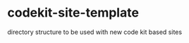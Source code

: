 codekit-site-template
=====================

directory structure to be used with new code kit based sites
